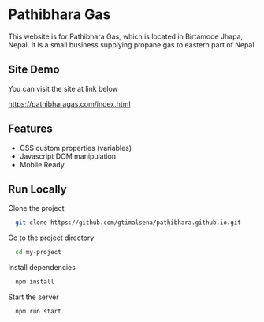 
# Pathibhara Gas

This website is for Pathibhara Gas, which is located in Birtamode Jhapa, Nepal. It is a small business supplying propane gas to eastern part of Nepal. 


## Site Demo

You can visit the site at link below

https://pathibharagas.com/index.html


## Features

- CSS custom properties (variables)
- Javascript DOM manipulation
- Mobile Ready


## Run Locally

Clone the project

```bash
  git clone https://github.com/gtimalsena/pathibhara.github.io.git
```

Go to the project directory

```bash
  cd my-project
```

Install dependencies

```bash
  npm install
```

Start the server

```bash
  npm run start
```

